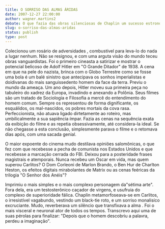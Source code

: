 ```yaml
---
title: O SORRISO DAS ALMAS ÁRIDAS
date: 2007-12-27 22:00:00
author: wagner.martins2
debate: O que fazia das obras silenciosas de Chaplin um sucesso estrondoso?
slug: o-sorriso-das-almas-aridas
status: publish 
type: post
---
```


Colecionou um rosário de adversidades , combustível para leva-lo do nada a lugar nenhum. Não se resignou, e com uma arguta visão do mundo teceu obras vanguardistas. Foi o primeiro cineasta a satirizar e mostrar o potencial belicoso de Adolf Hitler em "O Grande Ditador" de 1938. A cena em que na pele do nazista, brinca com o Globo Terrestre como se fosse uma bola é um balé sinistro que antecipava os sonhos imperialistas e doidivanas do mais sanguissedento homem da face da terra. Previu o mundo da ameaça. Um ano depois, Hitler moveu sua primeira peça no tabuleiro do xadrez da Europa, invadindo e anexando a Polônia. Seus filmes são um tratado de Sociologia e Filosofia a mercê do entendimento do homem comum. Sempre os representou de forma dignificante, os esquálidos, os mal-nascidos, os pobres mortais da cova rasa. Perfeccionista, não atuava ligado dirtetamente ao roteiro, mas umbilicalmente a sua sapiência ímpar. Fazia as cenas na sequência exata da exibição do filme e as repetia obsessivamente, até considera-la ideal. Se não chegasse a esta conclusão, simplesmente parava o filme e o retomava dias após, com uma sacada genial.  

O maior expoente do cinema mudo destilava opiniões salomônicas, o que fez com que recebesse a pecha de comunista nos Estados Unidos e que recebesse a marcação cerrada do FBI. Deixou para a posteridade frases magistrais e atemporais. Nunca recebeu um Oscar em vida, mas quem superou Carlitos? O Dom Corleoni de Marlon Brando, o Ben Hur de Charlton Heston, os efeitos digitais mirabolantes de Matrix ou as cenas feéricas da trilogia "O Senhor dos Anéis"?  

Imprimiu o mais simples e o mais complexo personagem da"sétima arte". Fora dela, era um testosterônico caçador de virgens, e usufruia do complexo de superioridade fálica. Chaplin metamorfoseava-se em Carlitos, o irresistível vagabundo, vestindo um black-tie roto, e um sorriso monalisíco excruciante. Mudo, reverberava um silêncio que transfixava a alma . Foi o mais visceral e neuronal ator de todos os tempos. Transcrevo aqui uma de suas pérolas para finalizar: "Depois que o homem descobriu a palavra, perdeu a imaginação".
